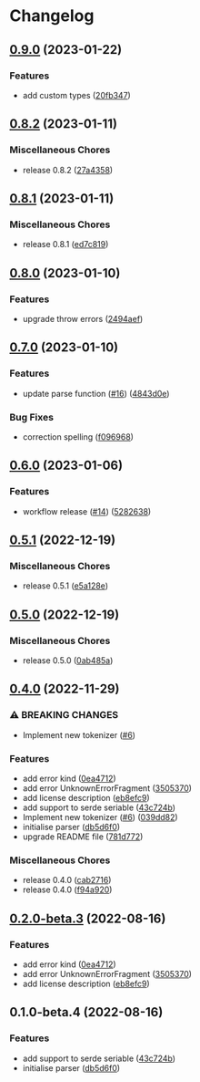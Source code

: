 # Changelog

## [0.9.0](https://github.com/JonDotsoy/envuse-rust/compare/v0.8.2...v0.9.0) (2023-01-22)


### Features

* add custom types ([20fb347](https://github.com/JonDotsoy/envuse-rust/commit/20fb347a79154cb290e5b09caf462474e1a6fab4))

## [0.8.2](https://github.com/JonDotsoy/envuse-rust/compare/v0.8.1...v0.8.2) (2023-01-11)


### Miscellaneous Chores

* release 0.8.2 ([27a4358](https://github.com/JonDotsoy/envuse-rust/commit/27a4358e03ed91afd399cdca01b6916ec4412c4f))

## [0.8.1](https://github.com/JonDotsoy/envuse-rust/compare/v0.8.0...v0.8.1) (2023-01-11)


### Miscellaneous Chores

* release 0.8.1 ([ed7c819](https://github.com/JonDotsoy/envuse-rust/commit/ed7c8191d34f6ca6dd2ca5eeb2107391fb72cf74))

## [0.8.0](https://github.com/JonDotsoy/envuse-rust/compare/v0.7.0...v0.8.0) (2023-01-10)


### Features

* upgrade throw errors ([2494aef](https://github.com/JonDotsoy/envuse-rust/commit/2494aef990fbe1ae1e50ec56df313f324adf176a))

## [0.7.0](https://github.com/JonDotsoy/envuse-rust/compare/v0.6.0...v0.7.0) (2023-01-10)


### Features

* update parse function ([#16](https://github.com/JonDotsoy/envuse-rust/issues/16)) ([4843d0e](https://github.com/JonDotsoy/envuse-rust/commit/4843d0e4a21dc0c2eaead0719875b8f46b1681ed))


### Bug Fixes

* correction spelling ([f096968](https://github.com/JonDotsoy/envuse-rust/commit/f0969689b0c0db179911c919163ff512da22cbef))

## [0.6.0](https://github.com/JonDotsoy/envuse-rust/compare/v0.5.1...v0.6.0) (2023-01-06)


### Features

* workflow release ([#14](https://github.com/JonDotsoy/envuse-rust/issues/14)) ([5282638](https://github.com/JonDotsoy/envuse-rust/commit/52826380ef0d0b4a187035c214843e4dc25c5415))

## [0.5.1](https://github.com/JonDotsoy/envuse-rust/compare/v0.5.0...v0.5.1) (2022-12-19)


### Miscellaneous Chores

* release 0.5.1 ([e5a128e](https://github.com/JonDotsoy/envuse-rust/commit/e5a128e750b971a2d06bde80849da69fb6199ca5))

## [0.5.0](https://github.com/JonDotsoy/envuse-rust/compare/v0.4.0...v0.5.0) (2022-12-19)


### Miscellaneous Chores

* release 0.5.0 ([0ab485a](https://github.com/JonDotsoy/envuse-rust/commit/0ab485ac194f8902604e0c5841e762b94a938404))

## [0.4.0](https://github.com/JonDotsoy/envuse-rust/compare/v0.2.0-beta.3...v0.4.0) (2022-11-29)


### ⚠ BREAKING CHANGES

* Implement new tokenizer ([#6](https://github.com/JonDotsoy/envuse-rust/issues/6))

### Features

* add error kind ([0ea4712](https://github.com/JonDotsoy/envuse-rust/commit/0ea47128b4518c0c7422e72cf2520a7e3c4ae549))
* add error UnknownErrorFragment ([3505370](https://github.com/JonDotsoy/envuse-rust/commit/3505370569f448f7a97de7bed06f73805c0d75b2))
* add license description ([eb8efc9](https://github.com/JonDotsoy/envuse-rust/commit/eb8efc9953fc29cdf8beb30da91cfc907fc4276c))
* add support to serde seriable ([43c724b](https://github.com/JonDotsoy/envuse-rust/commit/43c724bb7e6ecf56f48733a2d3631de993506fbe))
* Implement new tokenizer ([#6](https://github.com/JonDotsoy/envuse-rust/issues/6)) ([039dd82](https://github.com/JonDotsoy/envuse-rust/commit/039dd82a87af72bfb00e1c6d3add40b74932b5e1))
* initialise parser ([db5d6f0](https://github.com/JonDotsoy/envuse-rust/commit/db5d6f02e7f2b1fb48d169f254af6b56af873b8a))
* upgrade README file ([781d772](https://github.com/JonDotsoy/envuse-rust/commit/781d7726449d78237ab31d3ee50ca817aea02012))


### Miscellaneous Chores

* release 0.4.0 ([cab2716](https://github.com/JonDotsoy/envuse-rust/commit/cab27165e8249a281705588ace8b442d333fa85d))
* release 0.4.0 ([f94a920](https://github.com/JonDotsoy/envuse-rust/commit/f94a920e33b5b44197e468b653bb775ca1b60af2))

## [0.2.0-beta.3](https://github.com/JonDotsoy/envuse-rust/compare/v0.1.0-beta.3...v0.2.0-beta.3) (2022-08-16)


### Features

* add error kind ([0ea4712](https://github.com/JonDotsoy/envuse-rust/commit/0ea47128b4518c0c7422e72cf2520a7e3c4ae549))
* add error UnknownErrorFragment ([3505370](https://github.com/JonDotsoy/envuse-rust/commit/3505370569f448f7a97de7bed06f73805c0d75b2))
* add license description ([eb8efc9](https://github.com/JonDotsoy/envuse-rust/commit/eb8efc9953fc29cdf8beb30da91cfc907fc4276c))

## 0.1.0-beta.4 (2022-08-16)


### Features

* add support to serde seriable ([43c724b](https://github.com/JonDotsoy/envuse-rust/commit/43c724bb7e6ecf56f48733a2d3631de993506fbe))
* initialise parser ([db5d6f0](https://github.com/JonDotsoy/envuse-rust/commit/db5d6f02e7f2b1fb48d169f254af6b56af873b8a))
